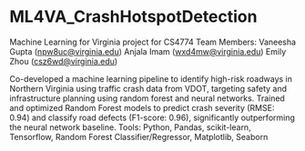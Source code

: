 # ML4VA_CrashHotspotDetection
Machine Learning for Virginia project for CS4774
Team Members:
Vaneesha Gupta (npw8uc@virginia.edu)
Anjala Imam (wxd4mw@virginia.edu)
Emily Zhou (csz6wd@virginia.edu)

Co-developed a machine learning pipeline to identify high-risk roadways in Northern Virginia using traffic crash data from VDOT, targeting safety and infrastructure planning using random forest and neural networks.
Trained and optimized Random Forest models to predict crash severity (RMSE: 0.94) and classify road defects (F1-score: 0.96), significantly outperforming the neural network baseline.
Tools: Python, Pandas, scikit-learn, Tensorflow, Random Forest Classifier/Regressor, Matplotlib, Seaborn
